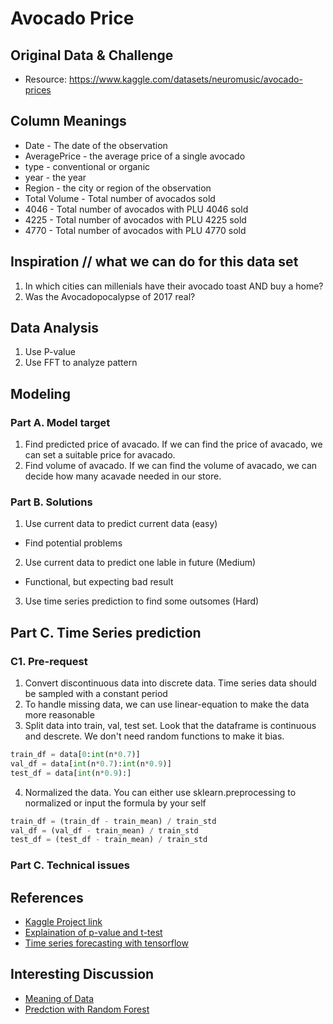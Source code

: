 # Avocado Price

## Original Data & Challenge

- Resource: https://www.kaggle.com/datasets/neuromusic/avocado-prices

## Column Meanings

- Date - The date of the observation
- AveragePrice - the average price of a single avocado
- type - conventional or organic
- year - the year
- Region - the city or region of the observation
- Total Volume - Total number of avocados sold
- 4046 - Total number of avocados with PLU 4046 sold
- 4225 - Total number of avocados with PLU 4225 sold
- 4770 - Total number of avocados with PLU 4770 sold

## Inspiration // what we can do for this data set

1. In which cities can millenials have their avocado toast AND buy a home?
2. Was the Avocadopocalypse of 2017 real?

## Data Analysis

1. Use P-value
2. Use FFT to analyze pattern

## Modeling

### Part A. Model target

1. Find predicted price of avacado. If we can find the price of avacado, we can set a suitable price for avacado.
2. Find volume of avacado. If we can find the volume of avacado, we can decide how many acavade needed in our store.

### Part B. Solutions

1. Use current data to predict current data (easy)

- Find potential problems

2. Use current data to predict one lable in future (Medium)

- Functional, but expecting bad result

3. Use time series prediction to find some outsomes (Hard)

## Part C. Time Series prediction

### C1. Pre-request

1. Convert discontinuous data into discrete data. Time series data should be sampled with a constant period
2. To handle missing data, we can use linear-equation to make the data more reasonable
3. Split data into train, val, test set. Look that the dataframe is continuous and descrete. We don't need random
   functions to make it bias.
```python
train_df = data[0:int(n*0.7)]
val_df = data[int(n*0.7):int(n*0.9)]
test_df = data[int(n*0.9):]
```
4. Normalized the data. You can either use sklearn.preprocessing to normalized or input the formula by your self
```python
train_df = (train_df - train_mean) / train_std
val_df = (val_df - train_mean) / train_std
test_df = (test_df - train_mean) / train_std
```



### Part C. Technical issues

## References

- [Kaggle Project link](https://www.kaggle.com/datasets/neuromusic/avocado-prices)
- [Explaination of p-value and t-test](https://chih-sheng-huang821.medium.com/%E7%B5%B1%E8%A8%88%E5%AD%B8-%E5%A4%A7%E5%AE%B6%E9%83%BD%E5%96%9C%E6%AD%A1%E5%95%8F%E7%9A%84%E7%B3%BB%E5%88%97-p%E5%80%BC%E6%98%AF%E4%BB%80%E9%BA%BC-2c03dbe8fddf)
- [Time series forecasting with tensorflow](https://www.tensorflow.org/tutorials/structured_data/time_series)

## Interesting Discussion

- [Meaning of Data](https://www.kaggle.com/datasets/neuromusic/avocado-prices/discussion/340388)
- [Predction with Random Forest](https://www.kaggle.com/code/muhammadanas0716/avocaodos-price-prediction-dealing-with-outliers)
